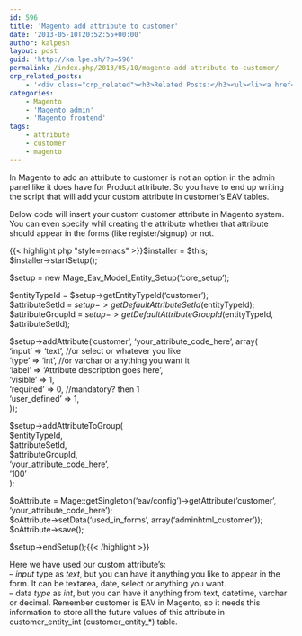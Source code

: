 ```yaml
---
id: 596
title: 'Magento add attribute to customer'
date: '2013-05-10T20:52:55+00:00'
author: kalpesh
layout: post
guid: 'http://ka.lpe.sh/?p=596'
permalink: /index.php/2013/05/10/magento-add-attribute-to-customer/
crp_related_posts:
    - '<div class="crp_related"><h3>Related Posts:</h3><ul><li><a href="http://ka.lpe.sh/2012/07/24/magento-add-customer-facebook-twitter-google-pinterest-handles/"     class="crp_title">Magento: Add customer Facebook, Twitter, Google+, Pinterest handles</a></li><li><a href="http://ka.lpe.sh/2013/05/10/magento-add-attribute-to-category/"     class="crp_title">Magento add attribute to category</a></li><li><a href="http://ka.lpe.sh/2013/05/10/magento-add-attribute-to-order/"     class="crp_title">Magento add attribute to order</a></li><li><a href="http://ka.lpe.sh/2013/05/10/magento-get-products-by-attribute-set/"     class="crp_title">Magento get products by attribute set id or name</a></li><li><a href="http://ka.lpe.sh/2013/02/07/magento-add-product-custom-attribute-options-dynamically/"     class="crp_title">Magento: Add product custom attribute options dynamically</a></li></ul></div>'
categories:
    - Magento
    - 'Magento admin'
    - 'Magento frontend'
tags:
    - attribute
    - customer
    - magento
---
```


In Magento to add an attribute to customer is not an option in the admin panel like it does have for Product attribute. So you have to end up writing the script that will add your custom attribute in customer’s EAV tables.

Below code will insert your custom customer attribute in Magento system. You can even specify whil creating the attribute whether that attribute should appear in the forms (like register/signup) or not.

{{< highlight php "style=emacs" >}}$installer = $this;  
$installer->startSetup();

$setup = new Mage_Eav_Model_Entity_Setup(‘core_setup’);

$entityTypeId = $setup->getEntityTypeId(‘customer’);  
$attributeSetId = $setup->getDefaultAttributeSetId($entityTypeId);  
$attributeGroupId = $setup->getDefaultAttributeGroupId($entityTypeId, $attributeSetId);

$setup->addAttribute(‘customer’, ‘your_attribute_code_here’, array(  
 ‘input’ => ‘text’, //or select or whatever you like  
 ‘type’ => ‘int’, //or varchar or anything you want it  
 ‘label’ => ‘Attribute description goes here’,  
 ‘visible’ => 1,  
 ‘required’ => 0, //mandatory? then 1  
 ‘user_defined’ => 1,  
));

$setup->addAttributeToGroup(  
 $entityTypeId,  
 $attributeSetId,  
 $attributeGroupId,  
 ‘your_attribute_code_here’,  
 ‘100’  
);

$oAttribute = Mage::getSingleton(‘eav/config’)->getAttribute(‘customer’, ‘your_attribute_code_here’);  
$oAttribute->setData(‘used_in_forms’, array(‘adminhtml_customer’));  
$oAttribute->save();

$setup->endSetup();{{< /highlight >}}

Here we have used our custom attribute’s:  
– *input* type as *text*, but you can have it anything you like to appear in the form. It can be textarea, date, select or anything you want.  
– data *type* as *int*, but you can have it anything from text, datetime, varchar or decimal. Remember customer is EAV in Magento, so it needs this information to store all the future values of this attribute in customer_entity_int (customer_entity_*) table.